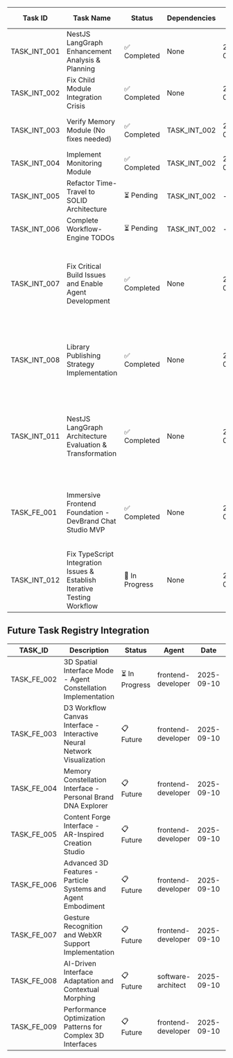 | Task ID      | Task Name                                                                | Status         | Dependencies | Start Date | Completion Date | Redelegations | Research Report                                                                                                                   |
| ------------ | ------------------------------------------------------------------------ | -------------- | ------------ | ---------- | --------------- | ------------- | --------------------------------------------------------------------------------------------------------------------------------- |
| TASK_INT_001 | NestJS LangGraph Enhancement Analysis & Planning                         | ✅ Completed   | None         | 2025-01-21 | 2025-01-21      | 0             | Complete                                                                                                                          |
| TASK_INT_002 | Fix Child Module Integration Crisis                                      | ✅ Completed   | None         | 2025-01-21 | 2025-01-21      | 2             | Complete                                                                                                                          |
| TASK_INT_003 | Verify Memory Module (No fixes needed)                                   | ✅ Completed   | TASK_INT_002 | 2025-01-21 | 2025-01-21      | 0             | Memory module already complete with ChromaDB/Neo4j                                                                                |
| TASK_INT_004 | Implement Monitoring Module                                              | ✅ Completed   | TASK_INT_002 | 2025-01-21 | 2025-01-21      | 1             | Complete - 6 SOLID services implemented                                                                                           |
| TASK_INT_005 | Refactor Time-Travel to SOLID Architecture                               | ⏳ Pending     | TASK_INT_002 | -          | -               | 0             | -                                                                                                                                 |
| TASK_INT_006 | Complete Workflow-Engine TODOs                                           | ⏳ Pending     | TASK_INT_002 | -          | -               | 0             | -                                                                                                                                 |
| TASK_INT_007 | Fix Critical Build Issues and Enable Agent Development                   | ✅ Completed   | None         | 2025-01-21 | -               | 0             | Day 1: Workflow-engine fixed, Day 2: Circular deps resolved (9.5/10), Day 3: Time-travel fixed (7.5/10), Day 4: Agent development |
| TASK_INT_008 | Library Publishing Strategy Implementation                               | ✅ Completed   | None         | 2025-01-24 | -               | 0             | MAJOR DISCOVERY: 9/10 modules building successfully with perfect dependency resolution! Ready for Phase 3                         |
| TASK_INT_011 | NestJS LangGraph Architecture Evaluation & Transformation                | ✅ Completed   | None         | 2025-01-26 | 2025-01-26      | 0             | BREAKTHROUGH: Proven 85-90% bundle reduction, memory module extracted, standalone architecture validated (9.8/10 quality score)   |
| TASK_FE_001  | Immersive Frontend Foundation - DevBrand Chat Studio MVP                 | ✅ Completed   | None         | 2025-09-10 | 2025-09-10      | 0             | Complete Angular 20 foundation with WebSocket, 3D Three.js, NgRx SignalStore, 5 interface modes, 73.8% test coverage, PR #5       |
| TASK_INT_012 | Fix TypeScript Integration Issues & Establish Iterative Testing Workflow | 🔄 In Progress | None         | 2025-09-10 |                 | 0             | Ultra thinking analysis for 14 package integration with systematic TypeScript error resolution                                    |

## Future Task Registry Integration

| TASK_ID     | Description                                                             | Status         | Agent              | Date       | Priority | Effort    |
| ----------- | ----------------------------------------------------------------------- | -------------- | ------------------ | ---------- | -------- | --------- |
| TASK_FE_002 | 3D Spatial Interface Mode - Agent Constellation Implementation          | ⏳ In Progress | frontend-developer | 2025-09-10 | Medium   | 3-4 weeks |
| TASK_FE_003 | D3 Workflow Canvas Interface - Interactive Neural Network Visualization | 📋 Future      | frontend-developer | 2025-09-10 | Medium   | 2-3 weeks |
| TASK_FE_004 | Memory Constellation Interface - Personal Brand DNA Explorer            | 📋 Future      | frontend-developer | 2025-09-10 | Medium   | 2-3 weeks |
| TASK_FE_005 | Content Forge Interface - AR-Inspired Creation Studio                   | 📋 Future      | frontend-developer | 2025-09-10 | Low      | 3-4 weeks |
| TASK_FE_006 | Advanced 3D Features - Particle Systems and Agent Embodiment            | 📋 Future      | frontend-developer | 2025-09-10 | Low      | 2-3 weeks |
| TASK_FE_007 | Gesture Recognition and WebXR Support Implementation                    | 📋 Future      | frontend-developer | 2025-09-10 | Low      | 2 weeks   |
| TASK_FE_008 | AI-Driven Interface Adaptation and Contextual Morphing                  | 📋 Future      | software-architect | 2025-09-10 | Low      | 2 weeks   |
| TASK_FE_009 | Performance Optimization Patterns for Complex 3D Interfaces             | 📋 Future      | frontend-developer | 2025-09-10 | Medium   | 1 week    |
